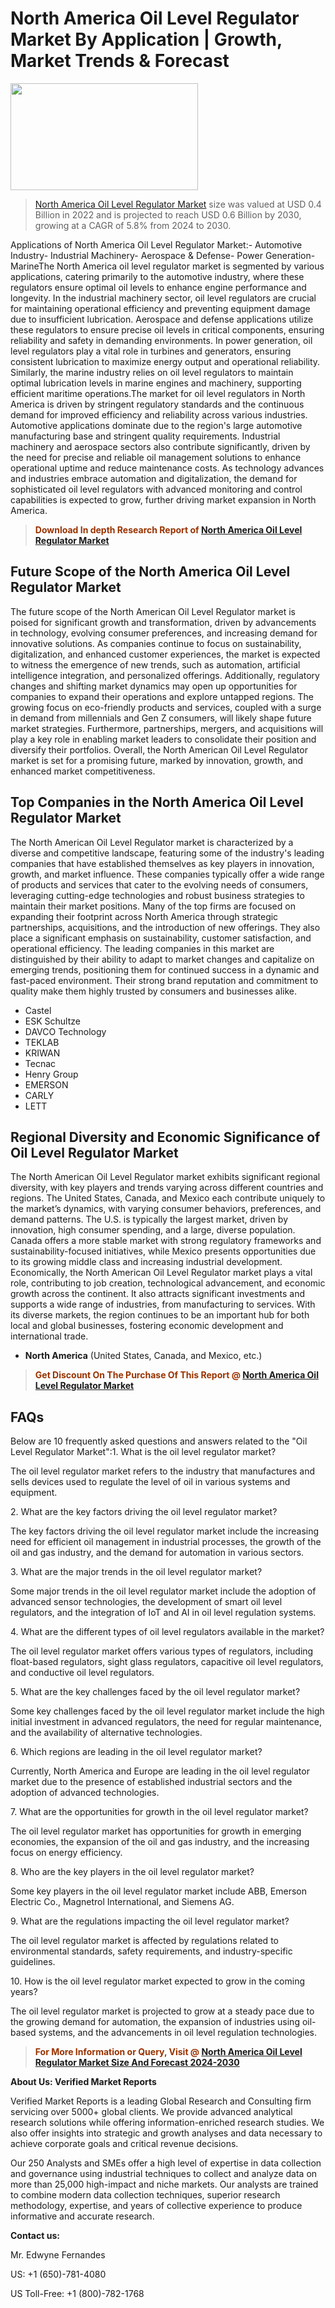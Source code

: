 <p><h1>North America Oil Level Regulator Market By Application | Growth, Market Trends & Forecast</h1><p><img class="aligncenter size-medium wp-image-105565" src="https://ffe5etoiles.com/wp-content/uploads/2025/01/MST7-300x171.png" alt="" width="300" height="171" /></p><blockquote><p><a href="https://www.verifiedmarketreports.com/download-sample/?rid=391328&utm_source=Github-NA&utm_medium=386" target="_blank">North America Oil Level Regulator Market</a>  size was valued at USD 0.4 Billion in 2022 and is projected to reach USD 0.6 Billion by 2030, growing at a CAGR of 5.8% from 2024 to 2030.</p></blockquote>Applications of North America Oil Level Regulator Market:- Automotive Industry- Industrial Machinery- Aerospace & Defense- Power Generation- MarineThe North America oil level regulator market is segmented by various applications, catering primarily to the automotive industry, where these regulators ensure optimal oil levels to enhance engine performance and longevity. In the industrial machinery sector, oil level regulators are crucial for maintaining operational efficiency and preventing equipment damage due to insufficient lubrication. Aerospace and defense applications utilize these regulators to ensure precise oil levels in critical components, ensuring reliability and safety in demanding environments. In power generation, oil level regulators play a vital role in turbines and generators, ensuring consistent lubrication to maximize energy output and operational reliability. Similarly, the marine industry relies on oil level regulators to maintain optimal lubrication levels in marine engines and machinery, supporting efficient maritime operations.The market for oil level regulators in North America is driven by stringent regulatory standards and the continuous demand for improved efficiency and reliability across various industries. Automotive applications dominate due to the region's large automotive manufacturing base and stringent quality requirements. Industrial machinery and aerospace sectors also contribute significantly, driven by the need for precise and reliable oil management solutions to enhance operational uptime and reduce maintenance costs. As technology advances and industries embrace automation and digitalization, the demand for sophisticated oil level regulators with advanced monitoring and control capabilities is expected to grow, further driving market expansion in North America.</p><blockquote><p><span style="color: #993300;"><strong>Download In depth Research Report of <a href="https://www.verifiedmarketreports.com/download-sample/?rid=391328&utm_source=Github-NA&utm_medium=386">North America Oil Level Regulator Market</a></strong></span></p></blockquote><h2>Future Scope of the North America Oil Level Regulator Market</h2><p>The future scope of the North American Oil Level Regulator market is poised for significant growth and transformation, driven by advancements in technology, evolving consumer preferences, and increasing demand for innovative solutions. As companies continue to focus on sustainability, digitalization, and enhanced customer experiences, the market is expected to witness the emergence of new trends, such as automation, artificial intelligence integration, and personalized offerings. Additionally, regulatory changes and shifting market dynamics may open up opportunities for companies to expand their operations and explore untapped regions. The growing focus on eco-friendly products and services, coupled with a surge in demand from millennials and Gen Z consumers, will likely shape future market strategies. Furthermore, partnerships, mergers, and acquisitions will play a key role in enabling market leaders to consolidate their position and diversify their portfolios. Overall, the North American Oil Level Regulator market is set for a promising future, marked by innovation, growth, and enhanced market competitiveness.</p><h2>Top Companies in the North America Oil Level Regulator Market</h2><p>The North American Oil Level Regulator market is characterized by a diverse and competitive landscape, featuring some of the industry's leading companies that have established themselves as key players in innovation, growth, and market influence. These companies typically offer a wide range of products and services that cater to the evolving needs of consumers, leveraging cutting-edge technologies and robust business strategies to maintain their market positions. Many of the top firms are focused on expanding their footprint across North America through strategic partnerships, acquisitions, and the introduction of new offerings. They also place a significant emphasis on sustainability, customer satisfaction, and operational efficiency. The leading companies in this market are distinguished by their ability to adapt to market changes and capitalize on emerging trends, positioning them for continued success in a dynamic and fast-paced environment. Their strong brand reputation and commitment to quality make them highly trusted by consumers and businesses alike.</p><p><ul><li>Castel </li><li> ESK Schultze </li><li> DAVCO Technology </li><li> TEKLAB </li><li> KRIWAN </li><li> Tecnac </li><li> Henry Group </li><li> EMERSON </li><li> CARLY </li><li> LETT</li></ul></p><h2>Regional Diversity and Economic Significance of Oil Level Regulator Market</h2><p>The North American Oil Level Regulator market exhibits significant regional diversity, with key players and trends varying across different countries and regions. The United States, Canada, and Mexico each contribute uniquely to the market’s dynamics, with varying consumer behaviors, preferences, and demand patterns. The U.S. is typically the largest market, driven by innovation, high consumer spending, and a large, diverse population. Canada offers a more stable market with strong regulatory frameworks and sustainability-focused initiatives, while Mexico presents opportunities due to its growing middle class and increasing industrial development. Economically, the North American Oil Level Regulator market plays a vital role, contributing to job creation, technological advancement, and economic growth across the continent. It also attracts significant investments and supports a wide range of industries, from manufacturing to services. With its diverse markets, the region continues to be an important hub for both local and global businesses, fostering economic development and international trade.</p><ul>    <li><strong>North America</strong> (United States, Canada, and Mexico, etc.)</li></ul><blockquote><p><span style="color: #993300;"><strong>Get Discount On The Purchase Of This Report @ <a href="https://www.verifiedmarketreports.com/ask-for-discount/?rid=391328&utm_source=Github-NA&utm_medium=386">North America Oil Level Regulator Market</a></strong></span></p></blockquote><h2>FAQs</h2><p>Below are 10 frequently asked questions and answers related to the "Oil Level Regulator Market":1. What is the oil level regulator market?</div><div>   <p>The oil level regulator market refers to the industry that manufactures and sells devices used to regulate the level of oil in various systems and equipment.</p>2. What are the key factors driving the oil level regulator market?</div><div>   <p>The key factors driving the oil level regulator market include the increasing need for efficient oil management in industrial processes, the growth of the oil and gas industry, and the demand for automation in various sectors.</p>3. What are the major trends in the oil level regulator market?</div><div>   <p>Some major trends in the oil level regulator market include the adoption of advanced sensor technologies, the development of smart oil level regulators, and the integration of IoT and AI in oil level regulation systems.</p>4. What are the different types of oil level regulators available in the market?</div><div>   <p>The oil level regulator market offers various types of regulators, including float-based regulators, sight glass regulators, capacitive oil level regulators, and conductive oil level regulators.</p>5. What are the key challenges faced by the oil level regulator market?</div><div>   <p>Some key challenges faced by the oil level regulator market include the high initial investment in advanced regulators, the need for regular maintenance, and the availability of alternative technologies.</p>6. Which regions are leading in the oil level regulator market?</div><div>   <p>Currently, North America and Europe are leading in the oil level regulator market due to the presence of established industrial sectors and the adoption of advanced technologies.</p>7. What are the opportunities for growth in the oil level regulator market?</div><div>   <p>The oil level regulator market has opportunities for growth in emerging economies, the expansion of the oil and gas industry, and the increasing focus on energy efficiency.</p>8. Who are the key players in the oil level regulator market?</div><div>   <p>Some key players in the oil level regulator market include ABB, Emerson Electric Co., Magnetrol International, and Siemens AG.</p>9. What are the regulations impacting the oil level regulator market?</div><div>   <p>The oil level regulator market is affected by regulations related to environmental standards, safety requirements, and industry-specific guidelines.</p>10. How is the oil level regulator market expected to grow in the coming years?</div><div>   <p>The oil level regulator market is projected to grow at a steady pace due to the growing demand for automation, the expansion of industries using oil-based systems, and the advancements in oil level regulation technologies.</p></p><blockquote><p><span style="color: #993300;"><strong>For More Information or Query, Visit @ <a href="https://www.verifiedmarketreports.com/product/oil-level-regulator-market/">North America Oil Level Regulator Market Size And Forecast 2024-2030</a></strong></span></p></blockquote><p><strong>About Us: Verified Market Reports</strong></p><p>Verified Market Reports is a leading Global Research and Consulting firm servicing over 5000+ global clients. We provide advanced analytical research solutions while offering information-enriched research studies. We also offer insights into strategic and growth analyses and data necessary to achieve corporate goals and critical revenue decisions.</p><p>Our 250 Analysts and SMEs offer a high level of expertise in data collection and governance using industrial techniques to collect and analyze data on more than 25,000 high-impact and niche markets. Our analysts are trained to combine modern data collection techniques, superior research methodology, expertise, and years of collective experience to produce informative and accurate research.</p><p><strong>Contact us:</strong></p><p>Mr. Edwyne Fernandes</p><p>US: +1 (650)-781-4080</p><p>US Toll-Free: +1 (800)-782-1768</p>
